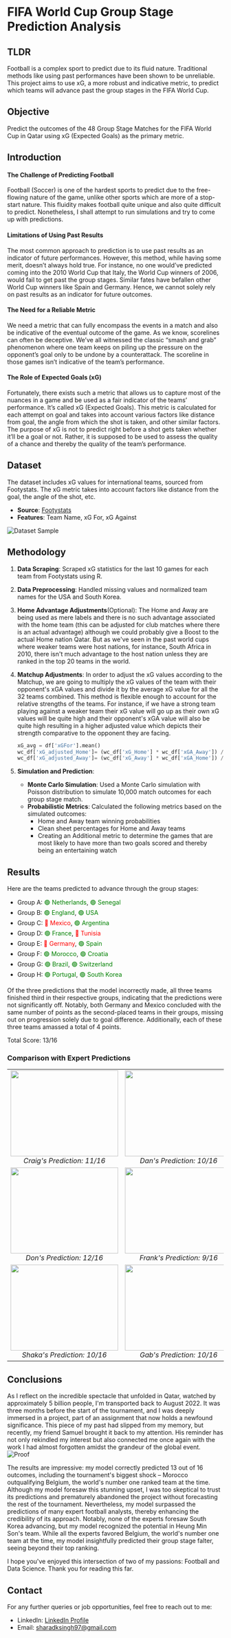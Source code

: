 # FIFA World Cup Group Stage Prediction Analysis

## TLDR
Football is a complex sport to predict due to its fluid nature. Traditional methods like using past performances have been shown to be unreliable. This project aims to use xG, a more robust and indicative metric, to predict which teams will advance past the group stages in the FIFA World Cup.

## Objective
Predict the outcomes of the 48 Group Stage Matches for the FIFA World Cup in Qatar using xG (Expected Goals) as the primary metric. 

## Introduction

#### The Challenge of Predicting Football

Football (Soccer) is one of the hardest sports to predict due to the free-flowing nature of the game, unlike other sports which are more of a stop-start nature. This fluidity makes football quite unique and also quite difficult to predict. Nonetheless, I shall attempt to run simulations and try to come up with predictions.

#### Limitations of Using Past Results

The most common approach to prediction is to use past results as an indicator of future performances. However, this method, while having some merit, doesn’t always hold true. For instance, no one would’ve predicted coming into the 2010 World Cup that Italy, the World Cup winners of 2006, would fail to get past the group stages. Similar fates have befallen other World Cup winners like Spain and Germany. Hence, we cannot solely rely on past results as an indicator for future outcomes.

#### The Need for a Reliable Metric

We need a metric that can fully encompass the events in a match and also be indicative of the eventual outcome of the game. As we know, scorelines can often be deceptive. We’ve all witnessed the classic “smash and grab” phenomenon where one team keeps on piling up the pressure on the opponent’s goal only to be undone by a counterattack. The scoreline in those games isn’t indicative of the team’s performance.

#### The Role of Expected Goals (xG)

Fortunately, there exists such a metric that allows us to capture most of the nuances in a game and be used as a fair indicator of the teams’ performance. It’s called xG (Expected Goals). This metric is calculated for each attempt on goal and takes into account various factors like distance from goal, the angle from which the shot is taken, and other similar factors. The purpose of xG is not to predict right before a shot gets taken whether it’ll be a goal or not. Rather, it is supposed to be used to assess the quality of a chance and thereby the quality of the team’s performance.


## Dataset
The dataset includes xG values for international teams, sourced from Footystats. The xG metric takes into account factors like distance from the goal, the angle of the shot, etc.

- **Source**: [Footystats](https://www.footystats.org/)
- **Features**: Team Name, xG For, xG Against

![Dataset Sample](https://github.com/sharadsin29/FIFA-World-Cup-Group-Stage-Prediction-Analysis/blob/main/img/dataset_sample.png)

## Methodology

1. **Data Scraping**: Scraped xG statistics for the last 10 games for each team from Footystats using R.
2. **Data Preprocessing**: Handled missing values and normalized team names for the USA and South Korea.
3. **Home Advantage Adjustments**(Optional): The Home and Away are being used as mere labels and there is no such advantage associated with the home team (this can be adjusted for club matches where there is an actual advantage) although we could probably give a Boost to the actual Home nation Qatar. But as we've seen in the past world cups where weaker teams were host nations, for instance, South Africa in 2010, there isn't much advantage to the host nation unless they are ranked in the top 20 teams in the world.
4. **Matchup Adjustments**: In order to adjust the xG values according to the Matchup, we are going to multiply the xG values of the team with their opponent's xGA values and divide it by the average xG value for all the 32 teams combined. This method is flexible enough to account for the relative strengths of the teams. For instance, if we have a strong team playing against a weaker team their xG value will go up as their own xG values will be quite high and their opponent's xGA value will also be quite high resulting in a higher adjusted value which depicts their strength comparative to the opponent they are facing.

   ```python
   xG_avg = df['xGFor'].mean()
   wc_df['xG_adjusted_Home']= (wc_df['xG_Home'] * wc_df['xGA_Away']) / xG_avg
   wc_df['xG_adjusted_Away']= (wc_df['xG_Away'] * wc_df['xGA_Home']) / xG_avg
   ```
   
6. **Simulation and Prediction**: 
   - **Monte Carlo Simulation**: Used a Monte Carlo simulation with Poisson distribution to simulate 10,000 match outcomes for each group stage match.
   - **Probabilistic Metrics**: Calculated the following metrics based on the simulated outcomes:
      - Home and Away team winning probabilities
      - Clean sheet percentages for Home and Away teams
      - Creating an Additional metric to determine the games that are most likely to have more than two goals scored and thereby being an entertaining watch
      

## Results

Here are the teams predicted to advance through the group stages:

- Group A: <span style="color: green;"> 🟢 Netherlands</span>, <span style="color: green;"> 🟢 Senegal</span>
- Group B: <span style="color: green;"> 🟢 England</span>, <span style="color: green;"> 🟢 USA</span>
- Group C: <span style="color: red;"> 🔴 Mexico</span>, <span style="color: green;"> 🟢 Argentina</span>
- Group D: <span style="color: green;"> 🟢 France</span>, <span style="color: red;"> 🔴 Tunisia</span>
- Group E: <span style="color: red;"> 🔴 Germany</span>, <span style="color: green;"> 🟢 Spain</span>
- Group F: <span style="color: green;"> 🟢 Morocco</span>, <span style="color: green;"> 🟢 Croatia</span>
- Group G: <span style="color: green;"> 🟢 Brazil</span>, <span style="color: green;"> 🟢 Switzerland</span>
- Group H: <span style="color: green;"> 🟢 Portugal</span>, <span style="color: green;"> 🟢 South Korea</span>

Of the three predictions that the model incorrectly made, all three teams finished third in their respective groups, indicating that the predictions were not significantly off. Notably, both Germany and Mexico concluded with the same number of points as the second-placed teams in their groups, missing out on progression solely due to goal difference. Additionally, each of these three teams amassed a total of 4 points.

Total Score: 13/16
  
### Comparison with Expert Predictions

<table>
  <tr>
    <td align="center">
      <img src="https://github.com/sharadsin29/FIFA-World-Cup-Group-Stage-Prediction-Analysis/blob/main/img/CraigPred.png" width="250px" height="200px"/><br>
      <em>Craig's Prediction: 11/16</em>
    </td>
    <td align="center">
      <img src="https://github.com/sharadsin29/FIFA-World-Cup-Group-Stage-Prediction-Analysis/blob/main/img/DanPred.png" width="250px" height="200px"/><br>
      <em>Dan's Prediction: 10/16</em>
    </td>
  </tr>
  <tr>
    <td align="center">
      <img src="https://github.com/sharadsin29/FIFA-World-Cup-Group-Stage-Prediction-Analysis/blob/main/img/DonPred.png" width="250px" height="200px"/><br>
      <em>Don's Prediction: 12/16</em>
    </td>
    <td align="center">
      <img src="https://github.com/sharadsin29/FIFA-World-Cup-Group-Stage-Prediction-Analysis/blob/main/img/FrankPred.png" width="250px" height="200px"/><br>
      <em>Frank's Prediction: 9/16</em>
    </td>
  </tr>
  <tr>
    <td align="center">
      <img src="https://github.com/sharadsin29/FIFA-World-Cup-Group-Stage-Prediction-Analysis/blob/main/img/ShakaPred.png" width="250px" height="200px"/><br>
      <em>Shaka's Prediction: 10/16</em>
    </td>
    <td align="center">
      <img src="https://github.com/sharadsin29/FIFA-World-Cup-Group-Stage-Prediction-Analysis/blob/main/img/GabPred.png" width="250px" height="200px"/><br>
      <em>Gab's Prediction: 10/16</em>
    </td>
  </tr>
</table>


## Conclusions
As I reflect on the incredible spectacle that unfolded in Qatar, watched by approximately 5 billion people, I'm transported back to August 2022. It was three months before the start of the tournament, and I was deeply immersed in a project, part of an assignment that now holds a newfound significance. This piece of my past had slipped from my memory, but recently, my friend Samuel brought it back to my attention. His reminder has not only rekindled my interest but also connected me once again with the work I had almost forgotten amidst the grandeur of the global event.
![Proof](https://github.com/sharadsin29/FIFA-World-Cup-Group-Stage-Prediction-Analysis/blob/main/img/proof.png)

The results are impressive: my model correctly predicted 13 out of 16 outcomes, including the tournament's biggest shock – Morocco outqualifying Belgium, the world's number one ranked team at the time. Although my model foresaw this stunning upset, I was too skeptical to trust its predictions and prematurely abandoned the project without forecasting the rest of the tournament. Nevertheless, my model surpassed the predictions of many expert football analysts, thereby enhancing the credibility of its approach. Notably, none of the experts foresaw South Korea advancing, but my model recognized the potential in Heung Min Son's team. While all the experts favored Belgium, the world's number one team at the time, my model insightfully predicted their group stage falter, seeing beyond their top ranking.

I hope you've enjoyed this intersection of two of my passions: Football and Data Science. Thank you for reading this far.

## Contact
For any further queries or job opportunities, feel free to reach out to me:
- LinkedIn: [LinkedIn Profile](https://www.linkedin.com/in/sharad-kumar-singh/)
- Email: sharadksingh97@gmail.com
